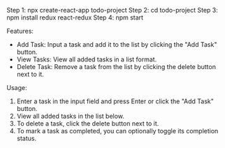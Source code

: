 Step 1: npx create-react-app todo-project
Step 2: cd todo-project
Step 3: npm install redux react-redux
Step 4: npm start

Features:
- Add Task: Input a task and add it to the list by clicking the "Add Task" button.
- View Tasks: View all added tasks in a list format.
- Delete Task: Remove a task from the list by clicking the delete button next to it.

Usage:
1. Enter a task in the input field and press Enter or click the "Add Task" button.
2. View all added tasks in the list below.
3. To delete a task, click the delete button next to it.
4. To mark a task as completed, you can optionally toggle its completion status.

